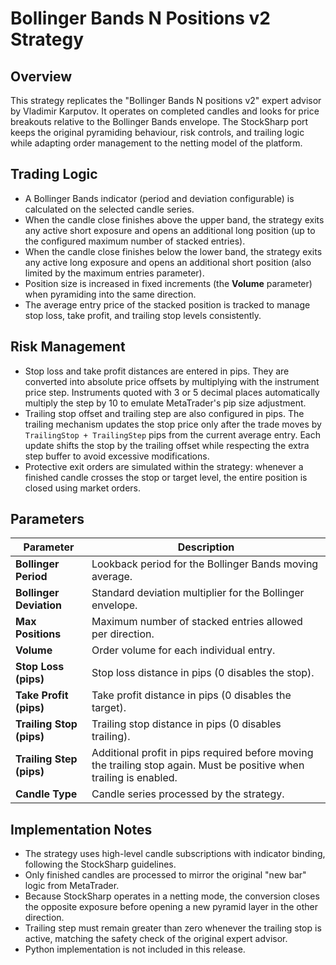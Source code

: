 # Bollinger Bands N Positions v2 Strategy

## Overview
This strategy replicates the "Bollinger Bands N positions v2" expert advisor by Vladimir Karputov. It operates on completed candles and looks for price breakouts relative to the Bollinger Bands envelope. The StockSharp port keeps the original pyramiding behaviour, risk controls, and trailing logic while adapting order management to the netting model of the platform.

## Trading Logic
- A Bollinger Bands indicator (period and deviation configurable) is calculated on the selected candle series.
- When the candle close finishes above the upper band, the strategy exits any active short exposure and opens an additional long position (up to the configured maximum number of stacked entries).
- When the candle close finishes below the lower band, the strategy exits any active long exposure and opens an additional short position (also limited by the maximum entries parameter).
- Position size is increased in fixed increments (the **Volume** parameter) when pyramiding into the same direction.
- The average entry price of the stacked position is tracked to manage stop loss, take profit, and trailing stop levels consistently.

## Risk Management
- Stop loss and take profit distances are entered in pips. They are converted into absolute price offsets by multiplying with the instrument price step. Instruments quoted with 3 or 5 decimal places automatically multiply the step by 10 to emulate MetaTrader's pip size adjustment.
- Trailing stop offset and trailing step are also configured in pips. The trailing mechanism updates the stop price only after the trade moves by `TrailingStop + TrailingStep` pips from the current average entry. Each update shifts the stop by the trailing offset while respecting the extra step buffer to avoid excessive modifications.
- Protective exit orders are simulated within the strategy: whenever a finished candle crosses the stop or target level, the entire position is closed using market orders.

## Parameters
| Parameter | Description |
|-----------|-------------|
| **Bollinger Period** | Lookback period for the Bollinger Bands moving average. |
| **Bollinger Deviation** | Standard deviation multiplier for the Bollinger envelope. |
| **Max Positions** | Maximum number of stacked entries allowed per direction. |
| **Volume** | Order volume for each individual entry. |
| **Stop Loss (pips)** | Stop loss distance in pips (0 disables the stop). |
| **Take Profit (pips)** | Take profit distance in pips (0 disables the target). |
| **Trailing Stop (pips)** | Trailing stop distance in pips (0 disables trailing). |
| **Trailing Step (pips)** | Additional profit in pips required before moving the trailing stop again. Must be positive when trailing is enabled. |
| **Candle Type** | Candle series processed by the strategy. |

## Implementation Notes
- The strategy uses high-level candle subscriptions with indicator binding, following the StockSharp guidelines.
- Only finished candles are processed to mirror the original "new bar" logic from MetaTrader.
- Because StockSharp operates in a netting mode, the conversion closes the opposite exposure before opening a new pyramid layer in the other direction.
- Trailing step must remain greater than zero whenever the trailing stop is active, matching the safety check of the original expert advisor.
- Python implementation is not included in this release.
